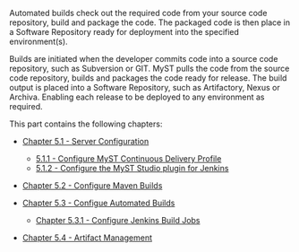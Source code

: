 
Automated builds check out the required code from your source code repository, build and package the code. The packaged code is then place in a Software Repository ready for deployment into the specified environment(s).

Builds are initiated when the developer commits code into a source code repository, such as Subversion or GIT. MyST pulls the code from the source code repository, builds and packages the code ready for release. The build output is placed into a Software Repository, such as Artifactory, Nexus or Archiva. Enabling each release to be deployed to any environment as required.


This part contains the following chapters:

* [Chapter 5.1 - Server Configuration](/part5/5.1.buildServerConfiguration/5.1.0.buildServerConfiguration.md)
    * [5.1.1 - Configure MyST Continuous Delivery Profile](/part5/5.1.buildServerConfiguration/5.1.1.configureContinuousDeliveryProfile.md)
    * [5.1.2 - Configure the MyST Studio plugin for Jenkins](/part5/5.1.buildServerConfiguration/5.1.2.configureJenkinsPlugin.md)


* [Chapter 5.2 - Configure Maven Builds](/part5/5.2.configureMavenBuild/5.2.0.configureMavenBuild.md)  

* [Chapter 5.3 - Configue Automated Builds ](/part5/5.3.configureAutomatedBuild/5.3.0.configureAutomatedBuild.md)
    * [Chapter 5.3.1 - Configure Jenkins Build Jobs](/part5/5.3.configureJenkinsBuild/5.3.1.configureJenkinsBuild.md)


* [Chapter 5.4 - Artifact Management](/part5/5.4.artifactManagement/5.4.0.artifactManagement.md)
